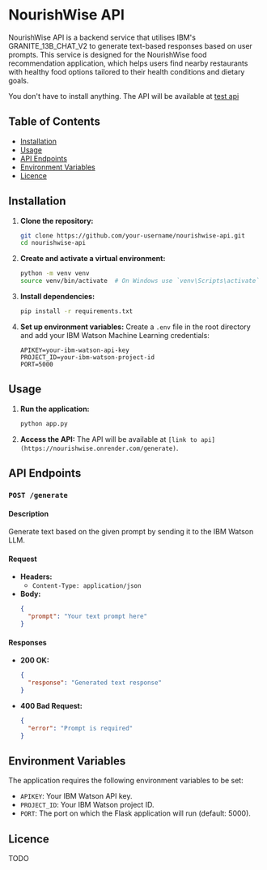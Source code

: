# NourishWise API

NourishWise API is a backend service that utilises IBM's GRANITE_13B_CHAT_V2 to generate text-based responses based on user prompts. This service is designed for the NourishWise food recommendation application, which helps users find nearby restaurants with healthy food options tailored to their health conditions and dietary goals.

You don't have to install anything. The API will be available at [test api](https://nourishwise.onrender.com/generate)

## Table of Contents
- [Installation](#installation)
- [Usage](#usage)
- [API Endpoints](#api-endpoints)
- [Environment Variables](#environment-variables)
- [Licence](#licence)

## Installation

1. **Clone the repository:**
   ```sh
   git clone https://github.com/your-username/nourishwise-api.git
   cd nourishwise-api
   ```

2. **Create and activate a virtual environment:**
   ```sh
   python -m venv venv
   source venv/bin/activate  # On Windows use `venv\Scripts\activate`
   ```

3. **Install dependencies:**
   ```sh
   pip install -r requirements.txt
   ```

4. **Set up environment variables:**
   Create a `.env` file in the root directory and add your IBM Watson Machine Learning credentials:
   ```env
   APIKEY=your-ibm-watson-api-key
   PROJECT_ID=your-ibm-watson-project-id
   PORT=5000
   ```

## Usage

1. **Run the application:**
   ```sh
   python app.py
   ```

2. **Access the API:**
   The API will be available at `[link to api](https://nourishwise.onrender.com/generate)`.

## API Endpoints

### `POST /generate`

#### Description
Generate text based on the given prompt by sending it to the IBM Watson LLM.

#### Request
- **Headers:**
  - `Content-Type: application/json`
- **Body:**
  ```json
  {
    "prompt": "Your text prompt here"
  }
  ```

#### Responses

- **200 OK:**
  ```json
  {
    "response": "Generated text response"
  }
  ```
- **400 Bad Request:**
  ```json
  {
    "error": "Prompt is required"
  }
  ```

## Environment Variables

The application requires the following environment variables to be set:

- `APIKEY`: Your IBM Watson API key.
- `PROJECT_ID`: Your IBM Watson project ID.
- `PORT`: The port on which the Flask application will run (default: 5000).

## Licence

TODO

